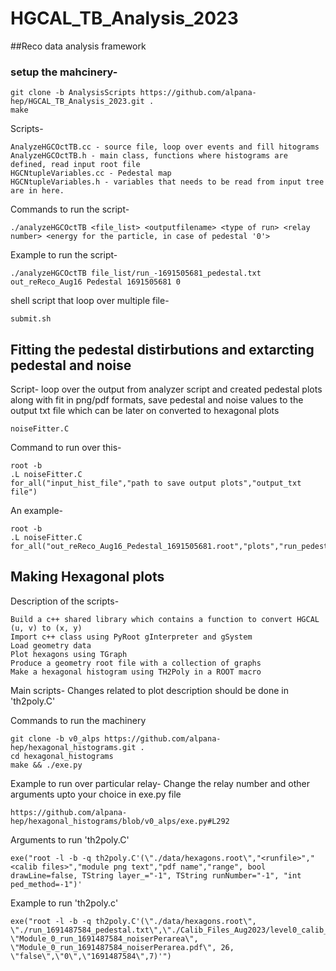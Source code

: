 # HGCAL_TB_Analysis_2023

##Reco data analysis framework
### setup the mahcinery-
```
git clone -b AnalysisScripts https://github.com/alpana-hep/HGCAL_TB_Analysis_2023.git .
make
```
Scripts-
```
AnalyzeHGCOctTB.cc - source file, loop over events and fill hitograms
AnalyzeHGCOctTB.h - main class, functions where histograms are defined, read input root file
HGCNtupleVariables.cc - Pedestal map
HGCNtupleVariables.h - variables that needs to be read from input tree are in here.
```

Commands to run the script-
```
./analyzeHGCOctTB <file_list> <outputfilename> <type of run> <relay number> <energy for the particle, in case of pedestal '0'>

```

Example to run the script-
```
./analyzeHGCOctTB file_list/run_-1691505681_pedestal.txt out_reReco_Aug16 Pedestal 1691505681 0
```
shell script that loop over multiple file-
```
submit.sh
```


## Fitting the pedestal distirbutions and extarcting pedestal and noise


Script- loop over the output from analyzer script and created pedestal plots along with fit in png/pdf formats, save pedestal and noise values to the output txt file which can be later on converted to hexagonal plots
```
noiseFitter.C
```
Command to run over this-
```
root -b
.L noiseFitter.C
for_all("input_hist_file","path to save output plots","output_txt file")
```
An example-

```
root -b
.L noiseFitter.C
for_all("out_reReco_Aug16_Pedestal_1691505681.root","plots","run_pedestal_1691505681.txt")
```



## Making Hexagonal plots

Description of the scripts-

    Build a c++ shared library which contains a function to convert HGCAL (u, v) to (x, y)
    Import c++ class using PyRoot gInterpreter and gSystem
    Load geometry data
    Plot hexagons using TGraph
    Produce a geometry root file with a collection of graphs
    Make a hexagonal histogram using TH2Poly in a ROOT macro

Main scripts-
Changes related to plot description should be done in 'th2poly.C'

Commands to run the machinery
```
git clone -b v0_alps https://github.com/alpana-hep/hexagonal_histograms.git .
cd hexagonal_histograms
make && ./exe.py
```

Example to run over particular relay-
Change the relay number and other arguments upto your choice in exe.py file
```
https://github.com/alpana-hep/hexagonal_histograms/blob/v0_alps/exe.py#L292
```
Arguments to run 'th2poly.C'
```
exe("root -l -b -q th2poly.C'(\"./data/hexagons.root\","<runfile>","<calib files>","module png text","pdf name","range", bool drawLine=false, TString layer_="-1", TString runNumber="-1", "int ped_method=-1")'
```
Example to run 'th2poly.c'
```
exe("root -l -b -q th2poly.C'(\"./data/hexagons.root\", \"./run_1691487584_pedestal.txt\",\"./Calib_Files_Aug2023/level0_calib_params_run1691487584.txt\", \"Module_0_run_1691487584_noiserPerarea\", \"Module_0_run_1691487584_noiserPerarea.pdf\", 26, \"false\",\"0\",\"1691487584\",7)'")
```
